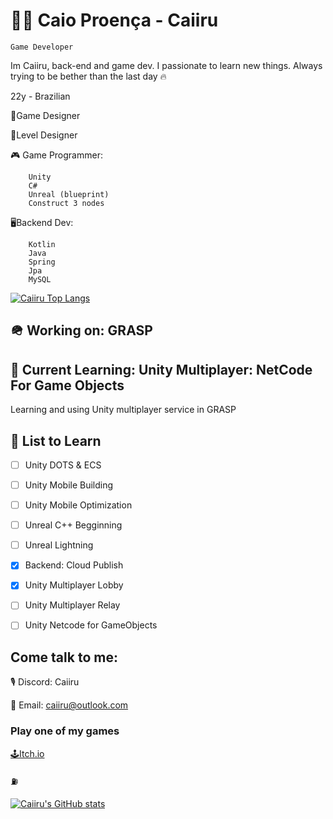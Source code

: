 # 🧙‍♂️ Caio Proença - Caiiru

`Game Developer`

Im Caiiru, back-end and game dev. I passionate to learn new things. Always trying to be bether than the last day 🔥 


22y - Brazilian 

📒Game Designer

🧩Level Designer

🎮 Game Programmer:
```
    Unity
    C#
    Unreal (blueprint) 
    Construct 3 nodes
```

🖥️Backend Dev:
```
    Kotlin
    Java
    Spring
    Jpa
    MySQL
```

[![Caiiru Top Langs](https://github-readme-stats.vercel.app/api/top-langs/?username=caiiru&theme=dracula&layout=donut)](https://github.com/anuraghazra/github-readme-stats)


## 🪖 Working on: GRASP  


## 📝 Current Learning: Unity Multiplayer: NetCode For Game Objects
Learning and using Unity multiplayer service in GRASP

## 📝 List to Learn

- [ ] Unity DOTS & ECS
- [ ] Unity Mobile Building
- [ ] Unity Mobile Optimization
- [ ] Unreal C++ Begginning
- [ ] Unreal Lightning
- [X] Backend: Cloud Publish
- [X] Unity Multiplayer Lobby
- [ ] Unity Multiplayer Relay
- [ ] Unity Netcode for GameObjects



## Come talk to me: 

🎙️ Discord: Caiiru

📧 Email: caiiru@outlook.com

### Play one of my games 
[🕹️Itch.io](https://caiiru.itch.io/)

⛽

[![Caiiru's GitHub stats](https://github-readme-stats.vercel.app/api?username=caiiru&theme=dracula&show_icons=true)](https://github.com/anuraghazra/github-readme-stats)
